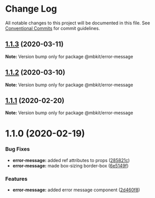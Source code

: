 # Change Log

All notable changes to this project will be documented in this file.
See [Conventional Commits](https://conventionalcommits.org) for commit guidelines.

## [1.1.3](https://github.com/mindbody/design-system/compare/@mbkit/error-message@1.1.2...@mbkit/error-message@1.1.3) (2020-03-11)

**Note:** Version bump only for package @mbkit/error-message





## [1.1.2](https://github.com/mindbody/design-system/compare/@mbkit/error-message@1.1.1...@mbkit/error-message@1.1.2) (2020-03-10)

**Note:** Version bump only for package @mbkit/error-message





## [1.1.1](https://github.com/mindbody/design-system/compare/@mbkit/error-message@1.1.0...@mbkit/error-message@1.1.1) (2020-02-20)

**Note:** Version bump only for package @mbkit/error-message





# 1.1.0 (2020-02-19)


### Bug Fixes

* **error-message:** added ref attributes to props ([285821c](https://github.com/mindbody/design-system/commit/285821c86d037bbaa4c0a61936aacd3e889b649c))
* **error-message:** made box-sizing border-box ([6e5149f](https://github.com/mindbody/design-system/commit/6e5149f5477425816f570e7cb5a530f72df29793))


### Features

* **error-message:** added error message component ([2d460f8](https://github.com/mindbody/design-system/commit/2d460f8c1f132024bd3bd5444e1cdcdf9ce79ed5))
